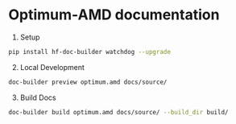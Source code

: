 # Optimum-AMD documentation

1. Setup
```bash
pip install hf-doc-builder watchdog --upgrade
```

2. Local Development
```bash
doc-builder preview optimum.amd docs/source/
```
3. Build Docs
```bash
doc-builder build optimum.amd docs/source/ --build_dir build/ 
```
